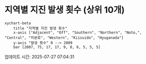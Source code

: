 # 지역별 지진 발생 횟수 (상위 10개)

```mermaid
xychart-beta
    title "지역별 지진 발생 횟수"
    x-axis ["Adjacent", "Off", "Southern", "Northern", "Noto,", "Central", "미분류", "Western", "Kiisuido", "Hyuganada"]
    y-axis "발생 횟수" 0 --> 2009
    bar [2007, 75, 17, 17, 9, 8, 6, 5, 5, 5]
```

업데이트 시간: 2025-07-27 07:04:31
